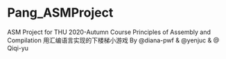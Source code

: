 # Pang_ASMProject
ASM Project for THU 2020-Autumn  Course Principles of Assembly and Compilation 
用汇编语言实现的下楼梯小游戏
By @diana-pwf & @yenjuc & @ Qiqi-yu
